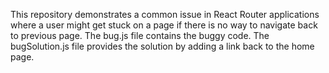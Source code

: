 This repository demonstrates a common issue in React Router applications where a user might get stuck on a page if there is no way to navigate back to previous page. The bug.js file contains the buggy code.  The bugSolution.js file provides the solution by adding a link back to the home page.